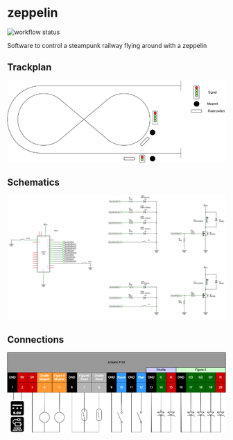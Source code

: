 # zeppelin

![workflow status](https://github.com/rschuitema/zeppelin/actions/workflows/arduino.yml/badge.svg)

Software to control a steampunk railway flying around with a zeppelin

## Trackplan

![trackplan](zeppelin_rails.drawio.png)

## Schematics

![schematic](zeppelin_schem.png)


## Connections

![connections](arduino_print_connections.drawio.png)